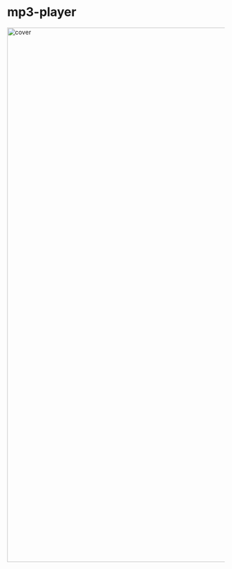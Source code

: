 # mp3-player
<img width="1234" alt="cover" src="https://github.com/Blackadder331/mp3-player/assets/10698943/20d2afca-abd6-40d9-94d2-b4fdedc33439">
